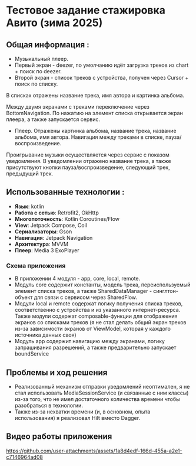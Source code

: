# Тестовое задание стажировка Авито (зима 2025)

## Общая информация :

- Музыкальный плеер. 
- Первый экран - deezer, по умолчанию идёт загрузка треков из chart + поиск по deezer.
- Второй экран - список треков с устройства, получен через Cursor + поиск по списку.

В списках отражены название трека, имя автора и картинка альбома.

Между двумя экранами с треками переключение через BottomNavigation. 
По нажатию на элемент списка открывается экран плеера, а также запускается сервис.

- Плеер. Отражены картинка альбома, название трека, название альбома, имя автора. Навигация между треками в списке, пауза/воспроизведение. 

Проигрывание музыки осуществляется через сервис с показом уведомления. 
В уведомлении отражено название трека, а также присутствуют 
кнопки пауза/воспроизведение, следующий трек, предыдущий трек.


## Использованные технологии :

- **Язык**: kotlin
- **Работа с сетью**: Retrofit2, OkHttp
- **Многопоточность**: Kotlin Coroutines/Flow
- **View**: Jetpack Compose, Coil
- **Сериализаторы**: Gson
- **Навигация**: Jetpack Navigation
- **Архитектура**: MVVM
- **Плеер**: Media 3 ExoPlayer

### **Схема приложения**

- В приложении 4 модуля - app, core, local, remote.
- Модуль core содержит константы, модель трека, переиспользуемый элемент списка треков, а также SharedDataManager - синглтон-объект для связи с сервисом через SharedFlow.
- Модули local и remote содержат логику получения списка треков, соответственно с устройства и из указанного интернет-ресурса. Также модули содержат composable-функции для
отображения экранов со списками треков (я не стал делать общий экран треков из-за зависимости экранов от ViewModel, которая у каждого источника данных своя)
- Модуль app содержит навигацию между экранами, логику запрашивания разрешений, а также предварительно запускает boundService


## Проблемы и ход решения

- Реализованный механизм отправки уведомлений неоптимален, я не стал использовать MediaSessionService (и связанные с ним классы) из-за того, что не имел достаточного
количества времени чтобы разобраться в технологии.
- Также из-за нехватки времени (и, в основном, опыта использования) я реализовал Hilt вместо Dagger.

## Видео работы приложения
https://github.com/user-attachments/assets/1a8d4edf-166d-455a-a2e1-c7146964ad08
